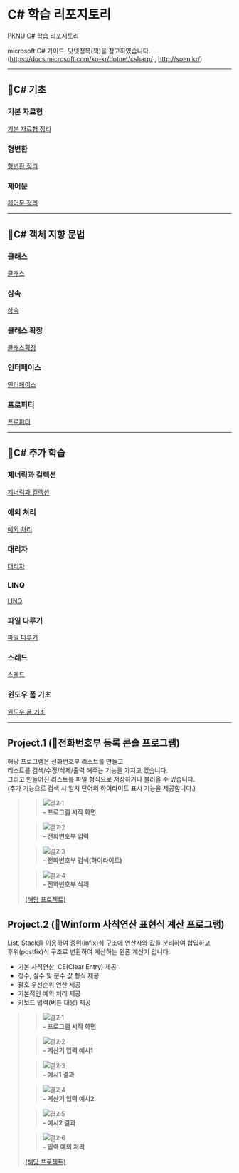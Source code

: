 # C# 학습 리포지토리

PKNU C# 학습 리포지토리


microsoft C# 가이드, 닷넷정복(책)을 참고하였습니다.</br>
(https://docs.microsoft.com/ko-kr/dotnet/csharp/ , http://soen.kr/)

------------------------
## 📕C# 기초

### 기본 자료형
[기본 자료형 정리](chap03)
### 형변환
[형변환 정리](chap03)
### 제어문
[제어문 정리](chap05)

------------------------
## 📙C# 객체 지향 문법

### 클래스
[클래스](chap07)
### 상속
[상속](chap07)
### 클래스 확장
[클래스확장](chap07)
### 인터페이스
[인터페이스](chap08)
### 프로퍼티
[프로퍼티](chap09)

------------------------
## 📗C# 추가 학습

### 제너릭과 컬렉션
[제너릭과 컬렉션](chap10)
### 예외 처리
[예외 처리](chap12)
### 대리자
[대리자](chap13)
### LINQ
[LINQ](chap15)
### 파일 다루기
[파일 다루기](chap18)
### 스레드
[스레드](chap19)
### 윈도우 폼 기초
[윈도우 폼 기초](chap20)

------------------------
## Project.1 (📑전화번호부 등록 콘솔 프로그램)
해당 프로그램은 전화번호부 리스트를 만들고<br/>
리스트를 검색/수정/삭제/출력 해주는 기능을 가지고 있습니다.<br/>
그리고 만들어진 리스트를 파일 형식으로 저장하거나 불러올 수 있습니다.<br/>
(추가 기능으로 검색 시 일치 단어의 하이라이트 표시 기능을 제공합니다.)

>>![결과1](images/1_1.JPG "프로그램 시작 화면")  
>>__- 프로그램 시작 화면__
>     
>           
>     
>>![결과2](images/1_2.JPG "전화번호부 입력")  
>>__- 전화번호부 입력__
>   
>   
>     
>>![결과3](images/1_3.JPG "전화번호부 검색")  
>>__- 전화번호부 검색(하이라이트)__
>   
>         
>   
>>![결과4](images/1_4.JPG "전화번호부 삭제")  
>>__- 전화번호부 삭제__
>   
>         
>   
>[(해당 프로젝트)](MINI_PROJECT)

## Project.2 (🧮Winform 사칙연산 표현식 계산 프로그램)
List, Stack을 이용하여 중위(infix)식 구조에 연산자와 값을 분리하여 삽입하고</br>
후위(postfix)식 구조로 변환하여 계산하는 윈폼 계산기 입니다. </br>
- 기본 사칙연산, CE(Clear Entry) 제공 
- 정수, 실수 및 분수 값 형식 제공
- 괄호 우선순위 연산 제공
- 기본적인 예외 처리 제공
- 키보드 입력(버튼 대응) 제공

>>![결과1](images/2_1.jpg "프로그램 시작 화면")  
>>__- 프로그램 시작 화면__
>     
>           
>     
>>![결과2](images/2_2.jpg "입력 예시1")  
>>__- 계산기 입력 예시1__
>   
>   
>     
>>![결과3](images/2_3.jpg "예시1 결과")  
>>__- 예시1 결과__
>   
>         
>   
>>![결과4](images/2_4.jpg "입력 예시2")  
>>__- 계산기 입력 예시2__
>   
>         
>   
>>![결과5](images/2_5.jpg "예시2 결과")  
>>__- 예시2 결과__
>   
>         
>   
>>![결과6](images/2_5.jpg "입력 예외 처리")  
>>__- 입력 예외 처리__
>   
>         
>   
>[(해당 프로젝트)](MINI_PROJECT)

